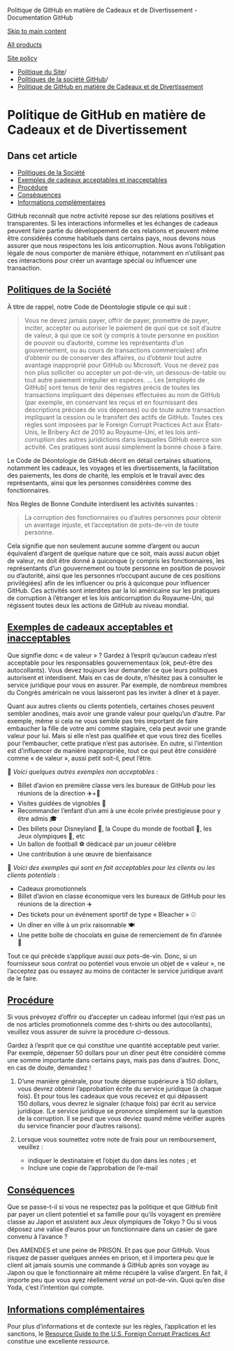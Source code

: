 Politique de GitHub en matière de Cadeaux et de Divertissement - Documentation GitHub

[Skip to main content](#main-content)

[All products](/fr)

[Site policy](/site-policy)

* [Politique du Site](/fr/site-policy)/
* [Politiques de la société GitHub](/fr/site-policy/github-company-policies)/
* [Politique de GitHub en matière de Cadeaux et de Divertissement](/fr/site-policy/github-company-policies/github-gifts-and-entertainment-policy)

Politique de GitHub en matière de Cadeaux et de Divertissement
==========

Dans cet article
----------

* [Politiques de la Société](#company-policies)
* [Exemples de cadeaux acceptables et inacceptables](#examples-of-acceptable-and-unacceptable-gifts)
* [Procédure](#process)
* [Conséquences](#consequences)
* [Informations complémentaires](#more-information)

GitHub reconnaît que notre activité repose sur des relations positives et transparentes. Si les interactions informelles et les échanges de cadeaux peuvent faire partie du développement de ces relations et peuvent même être considérés comme habituels dans certains pays, nous devons nous assurer que nous respectons les lois anticorruption. Nous avons l’obligation légale de nous comporter de manière éthique, notamment en n’utilisant pas ces interactions pour créer un avantage spécial ou influencer une transaction.

[Politiques de la Société](#company-policies)
----------

À titre de rappel, notre Code de Déontologie stipule ce qui suit :

>
>
> Vous ne devez jamais payer, offrir de payer, promettre de payer, inciter, accepter ou autoriser le paiement de quoi que ce soit d’autre de valeur, à qui que ce soit (y compris à toute personne en position de pouvoir ou d’autorité, comme les représentants d’un gouvernement, ou au cours de transactions commerciales) afin d’obtenir ou de conserver des affaires, ou d’obtenir tout autre avantage inapproprié pour GitHub ou Microsoft. Vous ne devez pas non plus solliciter ou accepter un pot-de-vin, un dessous-de-table ou tout autre paiement irrégulier en espèces. ... Les [employés de GitHub] sont tenus de tenir des registres précis de toutes les transactions impliquant des dépenses effectuées au nom de GitHub (par exemple, en conservant les reçus et en fournissant des descriptions précises de vos dépenses) ou de toute autre transaction impliquant la cession ou le transfert des actifs de GitHub. Toutes ces règles sont imposées par le Foreign Corrupt Practices Act aux États-Unis, le Bribery Act de 2010 au Royaume-Uni, et les lois anti-corruption des autres juridictions dans lesquelles GitHub exerce son activité. Ces pratiques sont aussi simplement la bonne chose à faire.
>
>

Le Code de Déontologie de GitHub décrit en détail certaines situations, notamment les cadeaux, les voyages et les divertissements, la facilitation des paiements, les dons de charité, les emplois et le travail avec des représentants, ainsi que les personnes considérées comme des fonctionnaires.

Nos Règles de Bonne Conduite interdisent les activités suivantes :

>
>
> La corruption des fonctionnaires ou d’autres personnes pour obtenir un avantage injuste, et l’acceptation de pots-de-vin de toute personne.
>
>

Cela signifie que non seulement aucune somme d’argent ou aucun équivalent d’argent de quelque nature que ce soit, mais aussi aucun objet de valeur, ne doit être donné à quiconque (y compris les fonctionnaires, les représentants d’un gouvernement ou toute personne en position de pouvoir ou d’autorité, ainsi que les personnes n’occupant aucune de ces positions privilégiées) afin de les influencer ou pris à quiconque pour influencer GitHub. Ces activités sont interdites par la loi américaine sur les pratiques de corruption à l’étranger et les lois anticorruption du Royaume-Uni, qui régissent toutes deux les actions de GitHub au niveau mondial.

[Exemples de cadeaux acceptables et inacceptables](#examples-of-acceptable-and-unacceptable-gifts)
----------

Que signifie donc « de valeur » ? Gardez à l’esprit qu’aucun cadeau n’est acceptable pour les responsables gouvernementaux (ok, peut-être des autocollants). Vous devez toujours leur demander ce que leurs politiques autorisent et interdisent. Mais en cas de doute, n’hésitez pas à consulter le service juridique pour vous en assurer. Par exemple, de nombreux membres du Congrès américain ne vous laisseront pas les inviter à dîner et à payer.

Quant aux autres clients ou clients potentiels, certaines choses peuvent sembler anodines, mais avoir une grande valeur pour quelqu’un d’autre. Par exemple, même si cela ne vous semble pas très important de faire embaucher la fille de votre ami comme stagiaire, cela peut avoir une grande valeur pour lui. Mais si elle n’est pas qualifiée et que vous tirez des ficelles pour l’embaucher, cette pratique n’est pas autorisée. En outre, si l’intention est d’influencer de manière inappropriée, tout ce qui peut être considéré comme « de valeur », aussi petit soit-il, peut l’être.

🙅 *Voici quelques autres exemples non acceptables :*

* Billet d’avion en première classe vers les bureaux de GitHub pour les réunions de la direction ✈️+🍾
* Visites guidées de vignobles 🍷
* Recommander l’enfant d’un ami à une école privée prestigieuse pour y être admis 🎓
* Des billets pour Disneyland 👸, la Coupe du monde de football 🥅, les Jeux olympiques 🏅, etc
* Un ballon de football ⚽️ dédicacé par un joueur célèbre
* Une contribution à une œuvre de bienfaisance

🙆 *Voici des exemples qui sont en fait acceptables pour les clients ou les clients potentiels :*

* Cadeaux promotionnels
* Billet d’avion en classe économique vers les bureaux de GitHub pour les réunions de la direction ✈️
* Des tickets pour un événement sportif de type « Bleacher » ⚾️
* Un dîner en ville à un prix raisonnable 🍽
* Une petite boîte de chocolats en guise de remerciement de fin d’année 🍫

Tout ce qui précède s’applique aussi *aux* pots-de-vin. Donc, si un fournisseur sous contrat ou potentiel vous envoie un objet de « valeur », ne l’acceptez pas ou essayez au moins de contacter le service juridique avant de le faire.

[Procédure](#process)
----------

Si vous prévoyez d’offrir ou d’accepter un cadeau informel (qui n’est pas un de nos articles promotionnels comme des t-shirts ou des autocollants), veuillez vous assurer de suivre la procédure ci-dessous.

Gardez à l’esprit que ce qui constitue une quantité acceptable peut varier. Par exemple, dépenser 50 dollars pour un dîner peut être considéré comme une somme importante dans certains pays, mais pas dans d’autres. Donc, en cas de doute, demandez !

1. D’une manière générale, pour toute dépense supérieure à 150 dollars, vous devrez obtenir l’approbation écrite du service juridique (à chaque fois). Et pour tous les cadeaux que vous recevez et qui dépassent 150 dollars, vous devrez le signaler (chaque fois) par écrit au service juridique. (Le service juridique se prononce simplement sur la question de la corruption. Il se peut que vous deviez quand même vérifier auprès du service financier pour d’autres raisons).

2. Lorsque vous soumettez votre note de frais pour un remboursement, veuillez :

   * indiquer le destinataire et l’objet du don dans les notes ; et
   * Inclure une copie de l’approbation de l’e-mail

[Conséquences](#consequences)
----------

Que se passe-t-il si vous ne respectez pas la politique et que GitHub finit par payer un client potentiel et sa famille pour qu’ils voyagent en première classe au Japon et assistent aux Jeux olympiques de Tokyo ? Ou si vous déposez une valise d’euros pour un fonctionnaire dans un casier de gare convenu à l’avance ?

Des AMENDES et une peine de PRISON. Et pas que pour GitHub. Vous risquez de passer quelques années en prison, et il importera peu que le client ait jamais soumis une commande à GitHub après son voyage au Japon ou que le fonctionnaire ait même récupéré la valise d’argent. En fait, il importe peu que vous ayez réellement *versé* un pot-de-vin. Quoi qu’en dise Yoda, c’est l’intention qui compte.

[Informations complémentaires](#more-information)
----------

Pour plus d’informations et de contexte sur les règles, l’application et les sanctions, le [Resource Guide to the U.S. Foreign Corrupt Practices Act](https://www.justice.gov/sites/default/files/criminal-fraud/legacy/2015/01/16/guide.pdf) constitue une excellente ressource.
